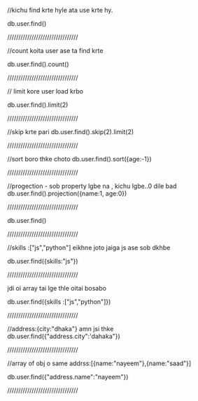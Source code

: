 //kichu find krte hyle ata use krte hy.

db.user.find()

////////////////////////////////

//count koita user ase ta find krte

db.user.find().count()


////////////////////////////////

// limit kore user load krbo

db.user.find().limit(2)

////////////////////////////////


//skip krte pari
db.user.find().skip(2).limit(2)

////////////////////////////////


//sort 
 boro thke choto
db.user.find().sort({age:-1})

////////////////////////////////


//progection - sob property lgbe na , kichu lgbe..0 dile bad 
db.user.find().projection({name:1, age:0})


////////////////////////////////



db.user.find()

////////////////////////////////


//skills :["js","python"]
eikhne joto jaiga js ase sob dkhbe

db.user.find({skills:"js"})


////////////////////////////////


jdi oi array tai lge thle oitai bosabo

db.user.find({skills :["js","python"]})


////////////////////////////////


//address:{city:"dhaka"} amn jsi thke
db.user.find({"address.city":'dahaka"})

////////////////////////////////


//array of obj o same 
addrss:[{name:"nayeem"},{name:"saad"}]

db.user.find({"address.name":"nayeem"})


////////////////////////////////
